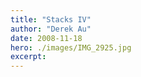 ```yaml
---
title: "Stacks IV"
author: "Derek Au"
date: 2008-11-18
hero: ./images/IMG_2925.jpg
excerpt: 
---
```


